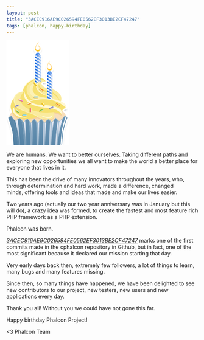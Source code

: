 ```yaml
---
layout: post
title: "3ACEC916AE9C026594FE0562EF3013BE2CF47247"
tags: [phalcon, happy-birthday]
---
```


![Cup Cake](/assets/files/2014-03-07-birthday-cake.png)

We are humans. We want to better ourselves. Taking different paths and exploring new opportunities we all want to make the world a better place for everyone that lives in it.

This has been the drive of many innovators throughout the years, who, through determination and hard work, made a difference, changed minds, offering tools and ideas that made and make our lives easier.

Two years ago (actually our two year anniversary was in January but this will do), a crazy idea was formed, to create the fastest and most feature rich PHP framework as a PHP extension.

Phalcon was born.

[*3ACEC916AE9C026594FE0562EF3013BE2CF47247*](https://github.com/phalcon/cphalcon/commit/3acec916ae9c026594fe0562ef3013be2cf47247) marks one of the first commits made in the cphalcon repository in Github, but in fact, one of the most significant because it declared our mission starting that day.

Very early days back then, extremely few followers, a lot of things to learn, many bugs and many features missing.

Since then, so many things have happened, we have been delighted to see new contributors to our project, new testers, new users and new applications every day.

Thank you all! Without you we could have not gone this far. 

Happy birthday Phalcon Project!


<3 Phalcon Team
